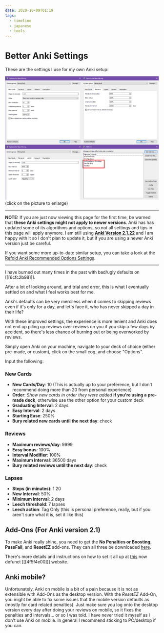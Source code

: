 ```yaml
---
date: 2020-10-09T01:19
tags:
  - timeline
  - japanese
  - tools
---
```


# Better Anki Settings

These are the settings I use for my own Anki setup:

[![Better Settings](./static/better_anki.png)](./static/better_anki.png)
(click on the picture to enlarge)

---

**NOTE:** If you are just now viewing this page for the first time, be warned
that **these Anki settings might not apply to newer versions**. Anki has has
updated some of its algorithms and options, so not all settings and tips in this
page will apply anymore. I am still using [**Anki Version 2.1.22**](https://github.com/ankitects/anki/releases/tag/2.1.22)
and I am happy with it so I don't plan to update it, but if you are using a
newer Anki version just be careful.

If you want some more up-to-date similar setup, you can take a look at the
[Refold Anki Recommended Options Settings](https://refold.la/roadmap/stage-1/a/anki-setup#Recommended-Options-Settings).

---

I have burned out many times in the past with bad/ugly defaults on [[[6cfc2b98]]].

After a lot of looking around, and trial and error, this is what I eventually
settled on and what I feel works best for me.

Anki's defaults can be very merciless when it comes to skipping reviews even if
it's only for a day, and let's face it, who has never skipped a day in their life?

With these improved settings, the experience is more lenient and Anki does not
end up piling up reviews over reviews on you if you skip a few days by accident,
so there's less chance of burning out or being overworked by reviews.

Simply open Anki on your machine, navigate to your deck of choice (either
pre-made, or custom), click on the small cog, and choose "Options".

Input the following:

### New Cards

 * **New Cards/Day**: 10 (This is actually up to your preference, but I don't
     recommend doing more than 20 from personal experience)
 * **Order**: *Show new cards in order they were added* **if you're using a**
   **pre-made deck**, otherwise use the other option for your custom deck
 * **Graduating Interval**: 2 days
 * **Easy Interval**: 2 days
 * **Starting Ease**: 250%
 * **Bury related new cards until the next day**: check

### Reviews

 * **Maximum reviews/day**: 9999
 * **Easy bonus**: 100%
 * **Interval Modifier**: 100%
 * **Maximum Interval**: 36500 days
 * **Bury related reviews until the next day**: check

### Lapses

 * **Steps (in minutes)**: 1 20
 * **New Interval**: 50%
 * **Minimum Interval**: 2 days
 * **Leech threshold**: 7 lapses
 * **Leech action**: Tag Only (this is personal preference, really, but if you
     aren't sure what it is, set it like this)

## Add-Ons (For Anki version 2.1)

To make Anki really shine, you need to get the **No Penalties or Boosting**,
**PassFail**, and **ResetEZ** add-ons. They can all three be downloaded
[here](https://www.mediafire.com/file/lzm3qli6bdh2ubw/Low-Key+Anki+2.1.zip).

There's more details and instructions on how to set it all up at [this](https://web.archive.org/web/20200414033301/https://massimmersionapproach.com/table-of-contents/anki/low-key-anki/low-key-anki-summary-and-installation/)
 now defunct [[[4f5f4e00]]] website.


## Anki mobile?

Unfortunately, Anki on mobile is a bit of a pain because it is not as extensible
with Add-Ons as the desktop version. With the *ResetEZ* Add-On, you might be
able to fix some issues that the mobile version defaults as (mostly for card
related penalties). Just make sure you log onto the desktop version every day
after doing your reviews on mobile, so it fixes the penalties and intervals...
or so I was told. I have never tried it myself as I don't use Anki on mobile.
In general I recommend sticking to PC/desktop if you can.
